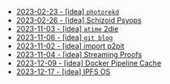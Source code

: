 * [2023-02-23 - [idea] `photorekd`](02/photorekd)
* [2023-02-26 - [idea] Schizoid Psyops](02/schizosis)
* [2023-11-03 - [idea] `atime` 2die](11/atime2die)
* [2023-11-06 - [idea] `git blog`](11/git-blog)
* [2023-11-02 - [idea] import p2pit](11/p2pit)
* [2023-11-04 - [idea] Streaming Proofs](11/streaming-proofs)
* [2023-12-09 - [idea] Docker Pipeline Cache](12/docker-pipeline-cache)
* [2023-12-17 - [idea] IPFS OS](12/ipfsos)
